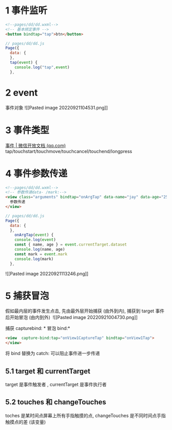 # 1 事件监听
```html
<!--pages/dd/dd.wxml-->
<!-- 基本绑定事件 -->
<button bindtap="tap">btn</button>
```

```js
// pages/dd/dd.js
Page({
  data: {
  },
  tap(event) {
    console.log("tap",event)
  },
```

# 2 event
事件对象
![[Pasted image 20220921104531.png]]

# 3 事件类型
[事件 | 微信开放文档 (qq.com)](https://developers.weixin.qq.com/miniprogram/dev/framework/view/wxml/event.html)
tap/touchstart/touchmove/touchcancel/touchend/longpress

# 4 事件参数传递
```html
<!--pages/dd/dd.wxml-->
<!-- 参数传递data- /mark:-->
<view class="arguments" bindtap="onArgTap" data-name="jay" data-age="25" mark:color="red">
  参数传递
</view>
```

```js
// pages/dd/dd.js
Page({
  data: {
  },
    onArgTap(event) {
    console.log(event)
    const { name, age } = event.currentTarget.dataset
    console.log(name, age)
    const mark = event.mark
    console.log(mark)
  },
```
![[Pasted image 20220921113246.png]]

# 5 捕获冒泡
假如最内层的事件发生点击, 先由最外层开始捕获 (由外到内), 捕获到 target 事件后开始冒泡 (由内到外)
 ![[Pasted image 20220921004730.png]]

捕获 capturebind: * 
冒泡 bind:*
```html
<view  capture-bind:tap="onView1CaptureTap" bindtap="onView1Tap">
</view>
```
将 bind 替换为 catch: 可以阻止事件进一步传递 

## 5.1 target 和 currentTarget
target 是事件触发者 , currentTarget 是事件执行者 
## 5.2 touches 和 changeTouches
toches 是某时间点屏幕上所有手指触摸的点, changeTouches 是不同时间点手指触摸点的差 (该变量)

